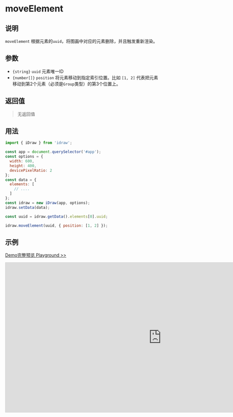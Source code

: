 # moveElement

## 说明

`moveElement` 根据元素的`uuid`，将图画中对应的元素删除，并且触发重新渲染。

## 参数

- `{string}` `uuid` 元素唯一ID
- `{number[]}` `position` 将元素移动到指定索引位置。比如 `[1, 2]` 代表把元素移动到第2个元素（必须是`Group`类型）的第3个位置上。

## 返回值

> 无返回值

## 用法

```js
import { iDraw } from 'idraw';

const app = document.querySelector('#app');
const options = {
  width: 600,
  height: 400,
  devicePixelRatio: 2
};
const data = {
  elements: [
    // ....
  ]
};
const idraw = new iDraw(app, options);
idraw.setData(data);

const uuid = idraw.getData().elements[0].uuid;

idraw.moveElement(uuid, { position: [1, 2] });
```

## 示例

[Demo完整预览 Playground >>](https://idrawjs.com/playground/?demo=api-deleteElement)

<iframe class="idraw-playground-preview" 
  src="https://idrawjs.com/playground/?demo=api-deleteElement&header=false&sider=false&default-editor-split=50" 
  width="1000" height="480" frameborder="no" border="0"
  style="border: 1px solid #cecece; margin: 0px auto;"
></iframe>

